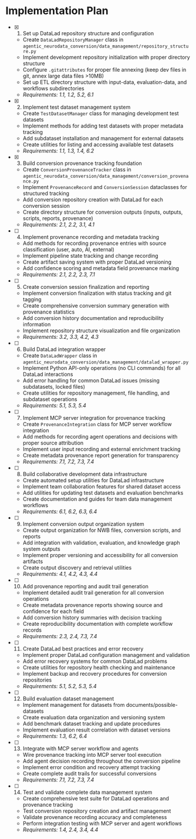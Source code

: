 # Implementation Plan

- [x] 1. Set up DataLad repository structure and configuration
  - Create `DataLadRepositoryManager` class in
    `agentic_neurodata_conversion/data_management/repository_structure.py`
  - Implement development repository initialization with proper directory
    structure
  - Configure `.gitattributes` for proper file annexing (keep dev files in git,
    annex large data files >10MB)
  - Set up ETL directory structure with input-data, evaluation-data, and
    workflows subdirectories
  - _Requirements: 1.1, 1.2, 5.2, 6.1_

- [x] 2. Implement test dataset management system
  - Create `TestDatasetManager` class for managing development test datasets
  - Implement methods for adding test datasets with proper metadata tracking
  - Add subdataset installation and management for external datasets
  - Create utilities for listing and accessing available test datasets
  - _Requirements: 1.1, 1.3, 1.4, 6.2_

- [x] 3. Build conversion provenance tracking foundation
  - Create `ConversionProvenanceTracker` class in
    `agentic_neurodata_conversion/data_management/conversion_provenance.py`
  - Implement `ProvenanceRecord` and `ConversionSession` dataclasses for
    structured tracking
  - Add conversion repository creation with DataLad for each conversion session
  - Create directory structure for conversion outputs (inputs, outputs, scripts,
    reports, provenance)
  - _Requirements: 2.1, 2.2, 3.1, 4.1_

- [ ] 4. Implement provenance recording and metadata tracking
  - Add methods for recording provenance entries with source classification
    (user, auto, AI, external)
  - Implement pipeline state tracking and change recording
  - Create artifact saving system with proper DataLad versioning
  - Add confidence scoring and metadata field provenance marking
  - _Requirements: 2.1, 2.2, 2.3, 7.1_

- [ ] 5. Create conversion session finalization and reporting
  - Implement conversion finalization with status tracking and git tagging
  - Create comprehensive conversion summary generation with provenance
    statistics
  - Add conversion history documentation and reproducibility information
  - Implement repository structure visualization and file organization
  - _Requirements: 3.2, 3.3, 4.2, 4.3_

- [ ] 6. Build DataLad integration wrapper
  - Create `DataLadWrapper` class in
    `agentic_neurodata_conversion/data_management/datalad_wrapper.py`
  - Implement Python API-only operations (no CLI commands) for all DataLad
    interactions
  - Add error handling for common DataLad issues (missing subdatasets, locked
    files)
  - Create utilities for repository management, file handling, and subdataset
    operations
  - _Requirements: 5.1, 5.3, 5.4_

- [ ] 7. Implement MCP server integration for provenance tracking
  - Create `ProvenanceIntegration` class for MCP server workflow integration
  - Add methods for recording agent operations and decisions with proper source
    attribution
  - Implement user input recording and external enrichment tracking
  - Create metadata provenance report generation for transparency
  - _Requirements: 7.1, 7.2, 7.3, 7.4_

- [ ] 8. Build collaborative development data infrastructure
  - Create automated setup utilities for DataLad infrastructure
  - Implement team collaboration features for shared dataset access
  - Add utilities for updating test datasets and evaluation benchmarks
  - Create documentation and guides for team data management workflows
  - _Requirements: 6.1, 6.2, 6.3, 6.4_

- [ ] 9. Implement conversion output organization system
  - Create output organization for NWB files, conversion scripts, and reports
  - Add integration with validation, evaluation, and knowledge graph system
    outputs
  - Implement proper versioning and accessibility for all conversion artifacts
  - Create output discovery and retrieval utilities
  - _Requirements: 4.1, 4.2, 4.3, 4.4_

- [ ] 10. Add provenance reporting and audit trail generation
  - Implement detailed audit trail generation for all conversion operations
  - Create metadata provenance reports showing source and confidence for each
    field
  - Add conversion history summaries with decision tracking
  - Create reproducibility documentation with complete workflow records
  - _Requirements: 2.3, 2.4, 7.3, 7.4_

- [ ] 11. Create DataLad best practices and error recovery
  - Implement proper DataLad configuration management and validation
  - Add error recovery systems for common DataLad problems
  - Create utilities for repository health checking and maintenance
  - Implement backup and recovery procedures for conversion repositories
  - _Requirements: 5.1, 5.2, 5.3, 5.4_

- [ ] 12. Build evaluation dataset management
  - Implement management for datasets from documents/possible-datasets
  - Create evaluation data organization and versioning system
  - Add benchmark dataset tracking and update procedures
  - Implement evaluation result correlation with dataset versions
  - _Requirements: 1.3, 6.2, 6.4_

- [ ] 13. Integrate with MCP server workflow and agents
  - Wire provenance tracking into MCP server tool execution
  - Add agent decision recording throughout the conversion pipeline
  - Implement error condition and recovery attempt tracking
  - Create complete audit trails for successful conversions
  - _Requirements: 7.1, 7.2, 7.3, 7.4_

- [ ] 14. Test and validate complete data management system
  - Create comprehensive test suite for DataLad operations and provenance
    tracking
  - Test conversion repository creation and artifact management
  - Validate provenance recording accuracy and completeness
  - Perform integration testing with MCP server and agent workflows
  - _Requirements: 1.4, 2.4, 3.4, 4.4_
